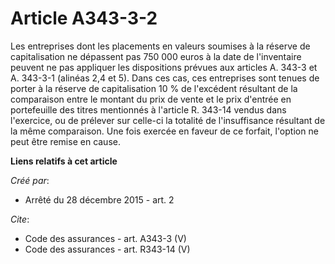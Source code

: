 # Article A343-3-2

Les entreprises dont les placements en valeurs soumises à la réserve de capitalisation ne dépassent pas 750 000 euros à la
date de l'inventaire peuvent ne pas appliquer les dispositions prévues aux articles A. 343-3 et A. 343-3-1 (alinéas 2,4 et
5). Dans ces cas, ces entreprises sont tenues de porter à la réserve de capitalisation 10 % de l'excédent résultant de la
comparaison entre le montant du prix de vente et le prix d'entrée en portefeuille des titres mentionnés à l'article R. 343-14
vendus dans l'exercice, ou de prélever sur celle-ci la totalité de l'insuffisance résultant de la même comparaison. Une fois
exercée en faveur de ce forfait, l'option ne peut être remise en cause.

**Liens relatifs à cet article**

_Créé par_:

  - Arrêté du 28 décembre 2015 - art. 2

_Cite_:

  - Code des assurances - art. A343-3 (V)
  - Code des assurances - art. R343-14 (V)
